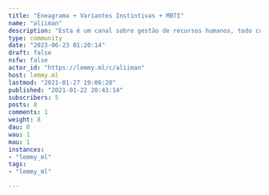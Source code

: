 ```yaml
---
title: "Eneagrama + Variantes Instintivas + MBTI" 
name: "aliiman"
description: "Esta é um canal sobre gestão de recursos humanos, todo conteúdo construído pela al'iiman tem sua base nas leis naturais universais, essas que regem o universo. Utilizamos conceitos baseados em MBTI, eneagrama e variantes instintivas.Seja muito bem vindo! Sinta-se a vontade para participar, perguntar e compartilhar. Acesse também al'iiman site:- https://aliiman.neocities.org/"
type: community
date: "2023-06-23 01:20:14"
draft: false
nsfw: false
actor_id: "https://lemmy.ml/c/aliiman"
host: lemmy.ml
lastmod: "2021-01-27 19:06:28"
published: "2021-01-22 20:43:14"
subscribers: 5
posts: 8
comments: 1
weight: 8
dau: 0
wau: 1
mau: 1
instances:
- "lemmy_ml"
tags: 
- "lemmy_ml"

---
```

